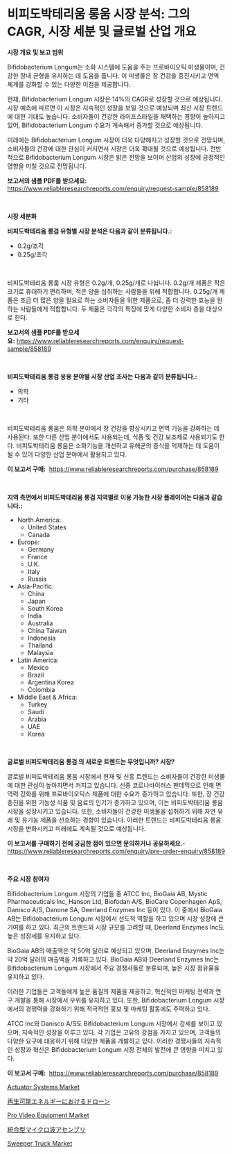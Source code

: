 <p><h1>비피도박테리움 롱움 시장 분석: 그의 CAGR, 시장 세분 및 글로벌 산업 개요</h1></p><p><strong>시장 개요 및 보고 범위</strong></p>
<p><p>Bifidobacterium Longum는 소화 시스템에 도움을 주는 프로바이오틱 미생물이며, 건강한 장내 균형을 유지하는 데 도움을 줍니다. 이 미생물은 장 건강을 증진시키고 면역 체계를 강화할 수 있는 다양한 이점을 제공합니다.</p><p>현재, Bifidobacterium Longum 시장은 14%의 CAGR로 성장할 것으로 예상됩니다. 시장 예측에 따르면 이 시장은 지속적인 성장을 보일 것으로 예상되며 최신 시장 트렌드에 대한 기대도 높습니다. 소비자들이 건강한 라이프스타일을 채택하는 경향이 높아지고 있어, Bifidobacterium Longum 수요가 계속해서 증가할 것으로 예상됩니다.</p><p>미래에는 Bifidobacterium Longum 시장이 더욱 다양해지고 성장할 것으로 전망되며, 소비자들의 건강에 대한 관심이 커지면서 시장은 더욱 확대될 것으로 예상됩니다. 전반적으로 Bifidobacterium Longum 시장은 밝은 전망을 보이며 산업의 성장에 긍정적인 영향을 미칠 것으로 전망됩니다.</p></p>
<p><strong>보고서의 샘플 PDF를 받으세요:</strong> <a href="https://www.reliableresearchreports.com/enquiry/request-sample/858189">https://www.reliableresearchreports.com/enquiry/request-sample/858189</a></p>
<p>&nbsp;</p>
<p><strong>시장 세분화</strong></p>
<p><strong>비피도박테리움 롱검 유형별 시장 분석은 다음과 같이 분류됩니다.:</strong></p>
<p><ul><li>0.2g/조각</li><li>0.25g/조각</li></ul></p>
<p>&nbsp;</p>
<p><p>비피도박테리움 롱룸 시장 유형은 0.2g/개, 0.25g/개로 나뉩니다. 0.2g/개 제품은 작은 크기로 휴대하기 편리하며, 적은 양을 섭취하는 사람들을 위해 적합합니다. 0.25g/개 제품은 조금 더 많은 양을 필요로 하는 소비자들을 위한 제품으로, 좀 더 강력한 효능을 원하는 사람들에게 적합합니다. 두 제품은 각각의 특징에 맞게 다양한 소비자 층을 대상으로 한다.</p></p>
<p><strong>보고서의 샘플 PDF를 받으세요:</strong>&nbsp;<a href="https://www.reliableresearchreports.com/enquiry/request-sample/858189">https://www.reliableresearchreports.com/enquiry/request-sample/858189</a></p>
<p>&nbsp;</p>
<p><strong> 비피도박테리움 롱검 응용 분야별 시장 산업 조사는 다음과 같이 분류됩니다.:</strong></p>
<p><ul><li>의학</li><li>기타</li></ul></p>
<p>&nbsp;</p>
<p><p>비피도박테리움 롱움은 의학 분야에서 장 건강을 향상시키고 면역 기능을 강화하는 데 사용된다. 또한 다른 산업 분야에서도 사용되는데, 식품 및 건강 보조제로 사용되기도 한다. 비피도박테리움 롱움은 소화기능을 개선하고 유해균의 증식을 억제하는 데 도움이 될 수 있어 다양한 산업 분야에서 활용되고 있다.</p></p>
<p><strong>이 보고서 구매:</strong>&nbsp; <a href="https://www.reliableresearchreports.com/purchase/858189">https://www.reliableresearchreports.com/purchase/858189</a></p>
<p>&nbsp;</p>
<p><strong>지역 측면에서 비피도박테리움 롱검 지역별로 이용 가능한 시장 플레이어는 다음과 같습니다.:</strong></p>
<p><ul>
    <li>
        North America:
        <ul>
            <li>United States</li>
            <li>Canada</li>
        </ul>
    </li>
    <li>
        Europe:
        <ul>
            <li>Germany</li>
            <li>France</li>
            <li>U.K.</li>
            <li>Italy</li>
            <li>Russia</li>
        </ul>
    </li>
    <li>
        Asia-Pacific:
        <ul>
            <li>China</li>
            <li>Japan</li>
            <li>South Korea</li>
            <li>India</li>
            <li>Australia</li>
            <li>China Taiwan</li>
            <li>Indonesia</li>
            <li>Thailand</li>
            <li>Malaysia</li>
        </ul>
    </li>
    <li>
        Latin America:
        <ul>
            <li>Mexico</li>
            <li>Brazil</li>
            <li>Argentina Korea</li>
            <li>Colombia</li>
        </ul>
    </li>
    <li>
        Middle East & Africa:
        <ul>
            <li>Turkey</li>
            <li>Saudi</li>
            <li>Arabia</li>
            <li>UAE</li>
            <li>Korea</li>
        </ul>
    </li>
    </ul></p>
<p>&nbsp;</p>
<p><strong>글로벌 비피도박테리움 롱검 의 새로운 트렌드는 무엇입니까? 시장?</strong></p>
<p><p>글로벌 비피도박테리움 롱움 시장에서 현재 및 신흥 트렌드는 소비자들이 건강한 미생물에 대한 관심이 높아지면서 커지고 있습니다. 신종 코로나바이러스 팬데믹으로 인해 면역력 강화를 위해 프로바이오틱스 제품에 대한 수요가 증가하고 있습니다. 또한, 장 건강 증진을 위한 기능성 식품 및 음료의 인기가 증가하고 있으며, 이는 비피도박테리움 롱움 시장을 성장시키고 있습니다. 또한, 소비자들이 건강한 미생물을 섭취하기 위해 자연 유래 및 유기농 제품을 선호하는 경향이 있습니다. 이러한 트렌드는 비피도박테리움 롱움 시장을 변화시키고 미래에도 계속될 것으로 예상됩니다.</p></p>
<p><strong>이 보고서를 구매하기 전에 궁금한 점이 있으면 문의하거나 공유하세요.</strong>- <a href="https://www.reliableresearchreports.com/enquiry/pre-order-enquiry/858189">https://www.reliableresearchreports.com/enquiry/pre-order-enquiry/858189</a></p>
<p>&nbsp;</p>
<p><strong>주요 시장 참여자</strong></p>
<p><p>Bifidobacterium Longum 시장의 기업들 중 ATCC Inc, BioGaia AB, Mystic Pharmaceuticals Inc, Hanson Ltd, Biofodan A/S, BioCare Copenhagen ApS, Danisco A/S, Danone SA, Deerland Enzymes Inc 등이 있다. 이 중에서 BioGaia AB는 Bifidobacterium Longum 시장에서 선도적 역할을 하고 있으며 시장 성장에 큰 기여를 하고 있다. 최근의 트렌드와 시장 규모를 고려할 때, Deerland Enzymes Inc도 높은 성장세를 유지하고 있다. </p><p>BioGaia AB의 매출액은 약 50억 달러로 예상되고 있으며, Deerland Enzymes Inc는 약 20억 달러의 매출액을 기록하고 있다. BioGaia AB와 Deerland Enzymes Inc는 Bifidobacterium Longum 시장에서 주요 경쟁사들로 분류되며, 높은 시장 점유율을 유지하고 있다.</p><p>이러한 기업들은 고객들에게 높은 품질의 제품을 제공하고, 혁신적인 마케팅 전략과 연구 개발을 통해 시장에서 우위를 유지하고 있다. 또한, Bifidobacterium Longum 시장에서의 경쟁력을 강화하기 위해 적극적인 홍보 및 마케팅 활동에도 주력하고 있다.</p><p>ATCC Inc와 Danisco A/S도 Bifidobacterium Longum 시장에서 강세를 보이고 있으며, 지속적인 성장을 이루고 있다. 각 기업은 고유의 강점을 가지고 있으며, 고객들의 다양한 요구에 대응하기 위해 다양한 제품을 개발하고 있다. 이러한 경쟁사들의 지속적인 성장과 혁신은 Bifidobacterium Longum 시장 전체의 발전에 큰 영향을 미치고 있다.</p></p>
<p><strong>이 보고서 구매:</strong>&nbsp;&nbsp;<a href="https://www.reliableresearchreports.com/purchase/858189">https://www.reliableresearchreports.com/purchase/858189</a></p>
<p><p><a href="https://github.com/kosella/Market-Research-Report-List-2/blob/main/actuator-systems-market.md">Actuator Systems Market</a></p><p><a href="https://github.com/lrlmopnhwd79300/Market-Research-Report-List-1/blob/main/53245469915.md">再生可能エネルギーにおけるドローン</a></p><p><a href="https://github.com/nathandecarvalho/Market-Research-Report-List-2/blob/main/pro-video-equipment-market.md">Pro Video Equipment Market</a></p><p><a href="https://github.com/EstelWisozk1/Market-Research-Report-List-1/blob/main/20911699916.md">統合型マイクロ波アセンブリ</a></p><p><a href="https://issuu.com/reportprime-2/docs/sweeper-truck-market-size-2030.pptx">Sweeper Truck Market</a></p></p>
